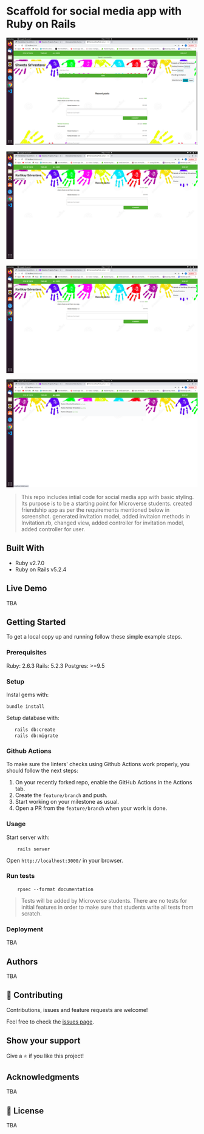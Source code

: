 # Scaffold for social media app with Ruby on Rails

![Screenshot1.png](./app/assets/images/Screenshot1.png)

![Screenshot3.png](./app/assets/images/Screenshot3.png)

![Screenshot2.png](./app/assets/images/Screenshot2.png)

![Screenshot4.png](./app/assets/images/Screenshot4.png)



> This repo includes intial code for social media app with basic styling. Its purpose is to be a starting point for Microverse students.
created friendship app as per the requirements mentioned below in screenshot.
generated invitation model, added invitaion methods in Invitation.rb, changed view, added controller for invitation model, added controller for user. 


## Built With

- Ruby v2.7.0
- Ruby on Rails v5.2.4

## Live Demo

TBA


## Getting Started

To get a local copy up and running follow these simple example steps.

### Prerequisites

Ruby: 2.6.3
Rails: 5.2.3
Postgres: >=9.5

### Setup

Instal gems with:

```
bundle install
```

Setup database with:

```
   rails db:create
   rails db:migrate
```

### Github Actions

To make sure the linters' checks using Github Actions work properly, you should follow the next steps:

1. On your recently forked repo, enable the GitHub Actions in the Actions tab.
2. Create the `feature/branch` and push.
3. Start working on your milestone as usual.
4. Open a PR from the `feature/branch` when your work is done.


### Usage

Start server with:

```
    rails server
```

Open `http://localhost:3000/` in your browser.

### Run tests

```
    rpsec --format documentation
```

> Tests will be added by Microverse students. There are no tests for initial features in order to make sure that students write all tests from scratch.

### Deployment

TBA

## Authors

TBA

## 🤝 Contributing

Contributions, issues and feature requests are welcome!

Feel free to check the [issues page](issues/).

## Show your support

Give a ⭐️ if you like this project!

## Acknowledgments

TBA

## 📝 License

TBA

